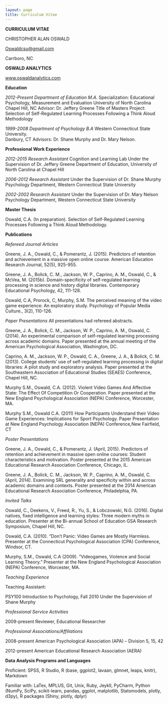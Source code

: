```yaml
---
layout: page
title: Curriculum Vitae 
---
```

**CURRICULUM VITAE**

CHRISTOPHER ALAN OSWALD

Oswaldcsu@gmail.com

Carrboro, NC

**OSWALD ANALYTICS**

www.oswaldanalytics.com


**Education**

*2012-Present		Department of	Education					M.A.*
			Specialization:  Educational Psychology, Measurement and Evaluation
			University of North Carolina
			Chapel Hill, NC
			Advisor: Dr. Jeffery Greene
Title of Masters Project: Selection of Self-Regulated Learning Processes
Following a Think Aloud Methodology

*1999-2008		Department of	 Psychology					B.A*
			Western Connecticut State University.  
	Danbury, CT
	Advisors: Dr. Shane Murphy and Dr. Mary Nelson.
	


**Professional Work Experience**

		
*2012-2015		Research Assistant*
Cognition and Learning Lab 
Under the Supervision of Dr. Jeffery Greene
Department of Education, University of North Carolina at Chapel Hill

*2006-2012		Research Assistant*
Under the Supervision of Dr. Shane Murphy
			Psychology Department, Western Connecticut State University

*2002-2002		Research Assistant*
Under the Supervision of Dr. Mary Nelson
			Psychology Department, Western Connecticut State University


**Master Thesis**

Oswald, C.A.  (In preparation).  Selection of Self-Regulated Learning Processes Following a Think Aloud Methodology.


**Publications**

*Refereed Journal Articles*

Greene, J. A., Oswald, C., & Pomerantz, J. (2015). Predictors of retention and achievement in a massive open online course. American Education Research Journal, 52(5), 925-955.

Greene, J. A., Bolick, C. M., Jackson, W. P., Caprino, A. M., Oswald, C., & McVea, M. (2015b). Domain-specificity of self-regulated learning processing in science and history digital libraries. Contemporary Educational Psychology, 42, 111-128.

Oswald, C.A, Prorock, C, Murphy, S.M.  The perceived meaning of the video game experience: An exploratory study.  Psychology of Popular Media Culture., 3(2), 110-126.


*Paper Presentations*
All presentations had refereed abstracts.


Greene, J. A., Bolick, C. M., Jackson, W. P., Caprino, A. M., Oswald, C. (2014). An experimental comparison of self-regulated learning processing across academic domains. Paper presented at the annual meeting of the American Psychological Association, Washington, DC.

Caprino, A. M., Jackson, W. P., Oswald, C. A., Greene, J. A., & Bolick, C. M. (2013). College students’ use of self-regulated learning processing in digital libraries: A pilot study and exploratory analysis.  Paper presented at the Southeastern Association of Educational Studies (SEAES) Conference, Chapel Hill, NC.

Murphy S.M., Oswald, C.A.  (2012).  Violent Video Games And Affective State: The Effect Of Competition Or Cooperation.  Paper presented at the New England Psychological Association (NEPA) Conference, Worcester, MA.

Murphy S.M., Oswald C.A.  (2011)  How Participants Understand their Video Game Experiences: Implications for Sport Psychology.  Paper Presentation at New England Psychology Association (NEPA) Conference,New Fairfield, CT


*Poster Presentations*

Greene, J. A., Oswald, C., & Pomerantz, J. (April, 2015). Predictors of retention and achievement in massive open online courses: Student characteristics and motivation. Poster presented at the 2015 American Educational Research Association Conference, Chicago, IL.

Greene, J. A., Bolick, C. M., Jackson, W. P., Caprino, A. M., Oswald, C. (April, 2014). Examining SRL generality and specificity within and across academic domains and contexts. Poster presented at the 2014 American Educational Research Association Conference, Philadelphia, PA.

*Invited Talks*


Oswald, C., Deekens, V., Freed, R., Yu, S., & Lobczowski, N.G. (2016).  Digital natives, fixed intelligence and learning styles:  Three modern myths in education.  Presenter at the Bi-annual School of Education GSA Research Symposium, Chapel Hill, NC.

Oswald, C.A. (2010).  “Don’t Panic: Video Games are Mostly Harmless.  Presenter at the Connecticut Psychological Association (CPA) Conference, Windsor, CT.

Murphy, S.M., Oswald, C.A (2009).  “Videogames, Violence and Social Learning Theory.”  Presenter at the New England Psychological Association (NEPA) Conference, Worcester, MA.



*Teaching Experience*

Teaching Assistant:

PSY100	Introduction to Psychology, Fall 2010  Under the Supervision of Shane Murphy	



*Professional Service Activities*

2009-present	Reviewer, Educational Researcher



*Professional Associations/Affiliations*


2008-present 	American Psychological Association (APA) – Division 5, 15, 42

2012-present 	American Educational Research Association (AERA)





**Data Analysis Programs and Languages**


Proficient:  SPSS, R Studio, R (base, ggplot2, lavaan, glmnet, leaps, knitr), Markdown

Familiar with:  LaTex, MPLUS, Git, Unix, Ruby, Jeykll, PyCharm, Python (NumPy, SciPy, scikit-learn, pandas, ggplot, matplotlib, Statsmodels, plotly, d3py), R packages (Shiny, plotly, dplyr)

